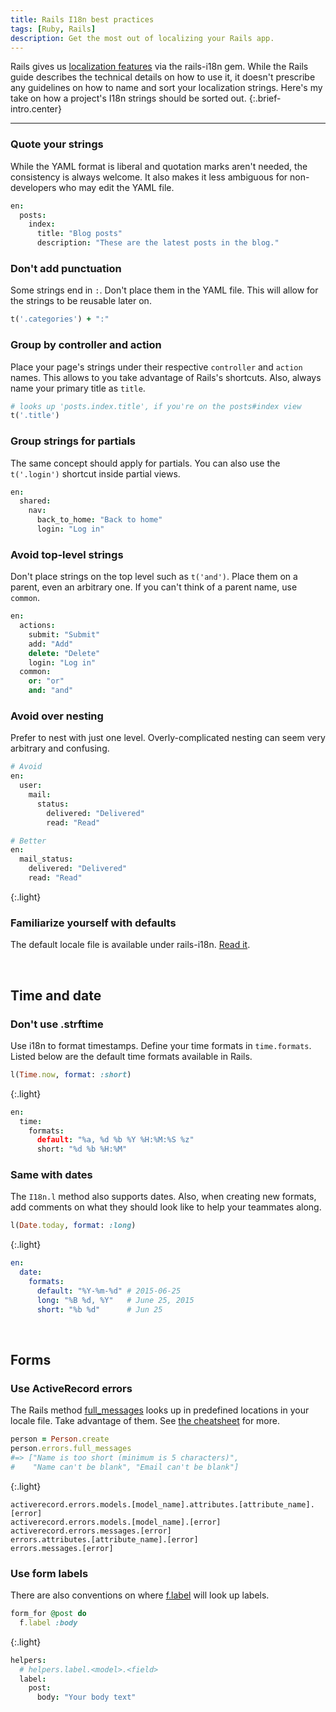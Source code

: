 ```yaml
---
title: Rails I18n best practices
tags: [Ruby, Rails]
description: Get the most out of localizing your Rails app.
---
```


Rails gives us [localization features](http://guides.rubyonrails.org/i18n.html) via the rails-i18n gem. While the Rails guide describes the technical details on how to use it, it doesn't prescribe any guidelines on how to name and sort your localization strings. Here's my take on how a project's I18n strings should be sorted out.
{:.brief-intro.center}

* * * *

### Quote your strings
While the YAML format is liberal and quotation marks aren't needed, the consistency is always welcome. It also makes it less ambiguous for non-developers who may edit the YAML file.

```coffee
en:
  posts:
    index:
      title: "Blog posts"
      description: "These are the latest posts in the blog."
```

### Don't add punctuation
Some strings end in `:`. Don't place them in the YAML file. This will allow for the strings to be reusable later on.

```rb
t('.categories') + ":"
```

### Group by controller and action
Place your page's strings under their respective `controller` and `action` names. This allows to you take advantage of Rails's shortcuts. Also, always name your primary title as `title`.

```rb
# looks up 'posts.index.title', if you're on the posts#index view
t('.title')
```

### Group strings for partials
The same concept should apply for partials. You can also use the `t('.login')` shortcut inside partial views.

```coffee
en:
  shared:
    nav:
      back_to_home: "Back to home"
      login: "Log in"
```

### Avoid top-level strings
Don't place strings on the top level such as `t('and')`. Place them on a parent, even an arbitrary one. If you can't think of a parent name, use `common`.

```coffee
en:
  actions:
    submit: "Submit"
    add: "Add"
    delete: "Delete"
    login: "Log in"
  common:
    or: "or"
    and: "and"
```

### Avoid over nesting
Prefer to nest with just one level. Overly-complicated nesting can seem very arbitrary and confusing.

```coffee
# Avoid
en:
  user:
    mail:
      status:
        delivered: "Delivered"
        read: "Read"
```
  
```coffee
# Better
en:
  mail_status:
    delivered: "Delivered"
    read: "Read"
```
{:.light}

### Familiarize yourself with defaults
The default locale file is available under rails-i18n. [Read it](https://github.com/svenfuchs/rails-i18n/blob/master/rails/locale/en.yml).
  

<br>

## Time and date

### Don't use .strftime
Use i18n to format timestamps. Define your time formats in `time.formats`. Listed below are the default time formats available in Rails.

```rb
l(Time.now, format: :short)
```
{:.light}

```coffee
en:
  time:
    formats:
      default: "%a, %d %b %Y %H:%M:%S %z"
      short: "%d %b %H:%M"
```

### Same with dates
The `I18n.l` method also supports dates. Also, when creating new formats, add comments on what they should look like to help your teammates along.

```rb
l(Date.today, format: :long)
```
{:.light}

```yml
en:
  date:
    formats:
      default: "%Y-%m-%d" # 2015-06-25
      long: "%B %d, %Y"   # June 25, 2015
      short: "%b %d"      # Jun 25
```

<br>

## Forms

### Use ActiveRecord errors
The Rails method [full_messages](http://devdocs.io/rails/activemodel/errors#method-i-full_messages) looks up in predefined locations in your locale file. Take advantage of them. See [the cheatsheet](http://ricostacruz.com/cheatsheets/rails-i18n.html) for more.

```rb
person = Person.create
person.errors.full_messages
#=> ["Name is too short (minimum is 5 characters)",
#    "Name can't be blank", "Email can't be blank"]
```
{:.light}

```
activerecord.errors.models.[model_name].attributes.[attribute_name].[error]
activerecord.errors.models.[model_name].[error]
activerecord.errors.messages.[error]
errors.attributes.[attribute_name].[error]
errors.messages.[error]
```

### Use form labels
There are also conventions on where [f.label](http://devdocs.io/rails/actionview/helpers/formbuilder#method-i-label) will look up labels.

```rb
form_for @post do
  f.label :body
```
{:.light}

```coffee
helpers:
  # helpers.label.<model>.<field>
  label:
    post:
      body: "Your body text"
```
